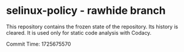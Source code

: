 # selinux-policy - rawhide branch

This repository contains the frozen state of the repository.
Its history is cleared. It is used only for static code
analysis with Codacy.

Commit Time: 1725675570